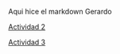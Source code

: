 Aqui hice el markdown
Gerardo 

[Actividad 2](https://github.com/JerrCy2001/Proyecto-curso-git.git)

[Actividad 3](https://github.com/CarlosEduardo15/Proyecto-curso-git.git)